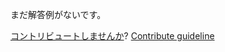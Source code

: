 
まだ解答例がないです。

[コントリビュートしませんか](https://github.com/BFEdev/BFE.dev-solutions/blob/main/question/what-is-the-difference-between-repaint-and-reflow_ja.md)?  [Contribute guideline](https://github.com/BFEdev/BFE.dev-solutions#how-to-contribute)
